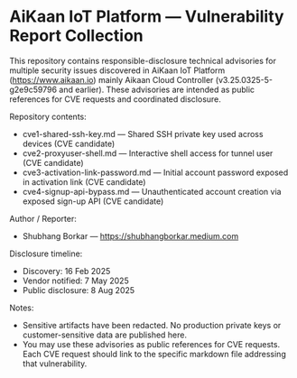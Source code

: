 # AiKaan IoT Platform — Vulnerability Report Collection

This repository contains responsible-disclosure technical advisories for multiple security issues discovered in AiKaan IoT Platform (https://www.aikaan.io) mainly Aikaan Cloud Controller (v3.25.0325-5-g2e9c59796 and earlier). These advisories are intended as public references for CVE requests and coordinated disclosure.

Repository contents:
- cve1-shared-ssh-key.md        — Shared SSH private key used across devices (CVE candidate)
- cve2-proxyuser-shell.md       — Interactive shell access for tunnel user (CVE candidate)
- cve3-activation-link-password.md — Initial account password exposed in activation link (CVE candidate)
- cve4-signup-api-bypass.md     — Unauthenticated account creation via exposed sign-up API (CVE candidate)

Author / Reporter:
- Shubhang Borkar — https://shubhangborkar.medium.com

Disclosure timeline:
- Discovery: 16 Feb 2025
- Vendor notified: 7 May 2025
- Public disclosure: 8 Aug 2025

Notes:
- Sensitive artifacts have been redacted. No production private keys or customer-sensitive data are published here.
- You may use these advisories as public references for CVE requests. Each CVE request should link to the specific markdown file addressing that vulnerability.
